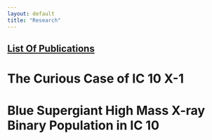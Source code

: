 ```yaml
---
layout: default
title: "Research"
---
```

## [List Of Publications](/research/pubs)

# The Curious Case of IC 10 X-1

# Blue Supergiant High Mass X-ray Binary Population in IC 10  


